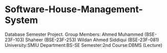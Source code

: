 # Software-House-Management-System
Database Semester Project.
Group Members:
Ahmed Muhammed (BSE-23F-103)
Shaheer (BSE-23F-253)
Wildan Ahmed Siddiqui (BSE-23F-081)
University:SMIU
Department:BS-SE
Semester:2nd
Course:DBMS (Lecture)
